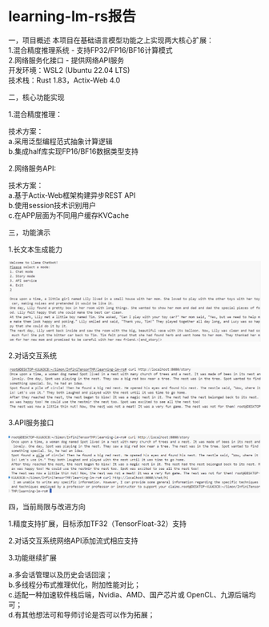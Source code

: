 # learning-lm-rs报告

[项目地址]: https://github.com/Simon25772/learning-lm-rs

一，项目概述
本项目在基础语言模型功能之上实现两大核心扩展：     
1.混合精度推理系统 - 支持FP32/FP16/BF16计算模式     
2.网络服务化接口 - 提供网络API服务      
开发环境：WSL2 (Ubuntu 22.04 LTS)      
技术栈：Rust 1.83，Actix-Web 4.0      

二，核心功能实现

1.混合精度推理：

技术方案：                 
a.采用泛型编程范式抽象计算逻辑     
b.集成half库实现FP16/BF16数据类型支持

2.网络服务API:

技术方案：               
a.基于Actix-Web框架构建异步REST API    
b.使用session技术识别用户    
c.在APP层面为不同用户缓存KVCache    

三，功能演示

1.长文本生成能力

![img](story_show.png)

2.对话交互系统

![img](chat_show.png)

3.API服务接口

![img](webapi_show.png)

四，当前局限与改进方向

1.精度支持扩展，目标添加TF32（TensorFloat-32）支持

2.对话交互系统网络API添加流式相应支持

3.功能继续扩展

a.多会话管理以及历史会话回滚；    
b.多线程分布式推理优化，附加性能对比；     
c.适配一种加速软件栈后端，Nvidia、AMD、国产芯片或 OpenCL、九源后端均可；     
d.有其他想法可和导师讨论是否可以作为拓展；     




